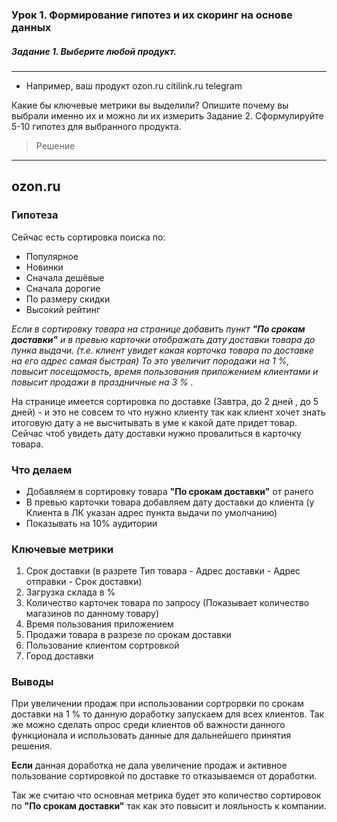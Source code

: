 ### Урок 1. Формирование гипотез и их скоринг на основе данных##### Задание 1. Выберите любой продукт.___- Например, ваш продукт  ozon.ru  citilink.ru  telegramКакие бы ключевые метрики вы выделили? Опишите почему вы выбрали именно их и можно ли их измеритьЗадание 2. Сформулируйте 5-10 гипотез для выбранного продукта.> Решение___## ozon.ru### ГипотезаСейчас есть сортировка поиска по:- Популярное- Новинки- Сначала дешёвые- Сначала дорогие- По размеру скидки- Высокий рейтинг_Если в сортировку товара на странице добавить пункт **"По срокам доставки"**и в превью карточки отображать дату доставки товара до пунка выдачи.(т.е. клиент увидет какая корточка товара по доставке на его адрес самая быстрая)То это увеличит породажи на 1 %, повысит посещамость, время пользования приложением клиентамии повысит продажи в праздничные на 3 % ._На странице имеется сортировка по доставке (Завтра, до 2 дней , до 5 дней) - и это не совсем то что нужно клиентутак как клиент хочет знать итоговую дату а не высчитывать в уме к какой дате придет товар.Сейчас чтоб увидеть дату доставки нужно провалиться в карточку товара.### Что делаем- Добавляем в сортировку товара **"По срокам доставки"** от ранего- В превью карточки товара добавляем дату доставки до клиента (у Клиента в ЛК указан адрес пункта выдачи по умолчанию)- Показывать на 10% аудитории### Ключевые метрики1. Срок доставки (в разрете Тип товара - Адрес доставки - Адрес отправки - Срок доставки)2. Загрузка склада в %2. Количество карточек товара по запросу (Показывает количество магазинов по данному товару)3. Время пользования приложением4. Продажи товара в разрезе по срокам доставки5. Пользование клиентом сортровкой6. Город доставки### ВыводыПри увеличении продаж при использовании сортрорвки по срокам доставки на 1 %то данную доработку запускаем для всех клиентов. Так же можно сделать опрос среди клиентов об важностиданного функционала и использовать данные для дальнейшего принятия решения.**Если** данная доработка не дала увеличение продаж и активное пользование сортировкой по доставкето отказываемся от доработки.Так же считаю что основная метрика будет это количество сортировок по **"По срокам доставки"**так как это повысит и лояльность к компании.  
